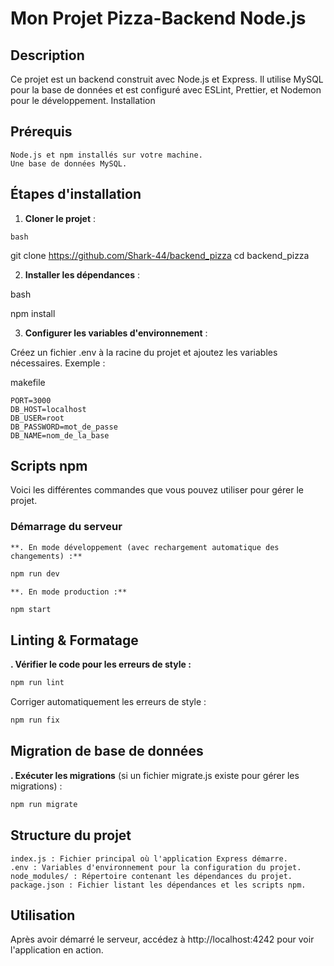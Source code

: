# Mon Projet Pizza-Backend Node.js
## Description

Ce projet est un backend construit avec Node.js et Express. Il utilise MySQL pour la base de données et est configuré avec ESLint, Prettier, et Nodemon pour le développement.
Installation
## Prérequis

    Node.js et npm installés sur votre machine.
    Une base de données MySQL.

## Étapes d'installation

  1.  **Cloner le projet** :

    bash

git clone https://github.com/Shark-44/backend_pizza
cd backend_pizza

2. **Installer les dépendances** :

bash

npm install

3. **Configurer les variables d'environnement** :

Créez un fichier .env à la racine du projet et ajoutez les variables nécessaires. Exemple :

makefile

    PORT=3000
    DB_HOST=localhost
    DB_USER=root
    DB_PASSWORD=mot_de_passe
    DB_NAME=nom_de_la_base

## Scripts npm

Voici les différentes commandes que vous pouvez utiliser pour gérer le projet.
### Démarrage du serveur

    **. En mode développement (avec rechargement automatique des changements) :**

```bash
npm run dev
```
    **. En mode production :**

```bash
npm start
```

## Linting & Formatage

   **. Vérifier le code pour les erreurs de style :**

```bash
npm run lint
```

Corriger automatiquement les erreurs de style :

```bash
npm run fix
```

## Migration de base de données

   **. Exécuter les migrations** (si un fichier migrate.js existe pour gérer les migrations) :

```bash
npm run migrate
```

## Structure du projet

    index.js : Fichier principal où l'application Express démarre.
    .env : Variables d'environnement pour la configuration du projet.
    node_modules/ : Répertoire contenant les dépendances du projet.
    package.json : Fichier listant les dépendances et les scripts npm.

## Utilisation

Après avoir démarré le serveur, accédez à http://localhost:4242 pour voir l'application en action.
